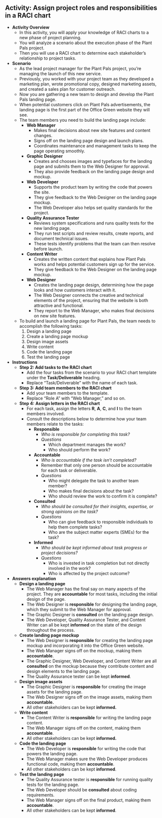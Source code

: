 ## Activity: Assign project roles and responsibilities in a RACI chart
- **Activity Overview**
	- In this activity, you will apply your knowledge of RACI charts to a new phase of project planning. 
	- You will analyze a scenario about the execution phase of the Plant Pals project. 
	- Then you will use a RACI chart to determine each stakeholder’s relationship to project tasks.
- **Scenario**
	- As the lead project manager for the Plant Pals project, you’re managing the launch of this new service. 
	- Previously, you worked with your project team as they developed a marketing plan, wrote promotional copy, designed marketing assets, and created a sales plan for customer outreach.
	- Now you are gathering a new team to design and develop the Plant Pals landing page. 
	- When potential customers click on Plant Pals advertisements, the landing page is the first part of the Office Green website they will see. 
	- The team members you need to build the landing page include:
		- **Web Manager** 
			- Makes final decisions about new site features and content changes. 
			- Signs off on the landing page design and launch plans. 
			- Coordinates maintenance and management tasks to keep the page operating smoothly. 
		- **Graphic Designer** 
			- Creates and chooses images and typefaces for the landing page and submits them to the Web Designer for approval. 
			- They also provide feedback on the landing page design and mockup. 
		- **Web Developer** 
			- Supports the product team by writing the code that powers the site. 
			- They give feedback to the Web Designer on the landing page mockup. 
			- The Web Developer also helps set quality standards for the project.
		- **Quality Assurance Tester** 
			- Reviews system specifications and runs quality tests for the new landing page. 
			- They run test scripts and review results, create reports, and document technical issues. 
			- These tests identify problems that the team can then resolve before launch. 
		- **Content Writer** 
			- Creates the written content that explains how Plant Pals works and helps potential customers sign up for the service. 
			- They give feedback to the Web Designer on the landing page mockup.
		- **Web Designer** 
			- Creates the landing page design, determining how the page looks and how customers interact with it. 
			- The Web Designer connects the creative and technical elements of the project, ensuring that the website is both attractive and functional. 
			- They report to the Web Manager, who makes final decisions on new site features.
	- To build and launch a landing page for Plant Pals, the team needs to accomplish the following tasks:
		1. Design a landing page 
		2.  Create a landing page mockup
		3. Design image assets
		4. Write content
		5. Code the landing page
		6. Test the landing page
- **Instructions**
	-  **Step 2: Add tasks to the RACI chart**
		- Add the four tasks from the scenario to your RACI chart template under the **Task/Deliverable** heading. 
		- Replace “Task/Deliverable” with the name of each task.
	- **Step 3: Add team members to the RACI chart**
		- Add your team members to the template. 
		- Replace “Role A” with “Web Manager,” and so on.
	- **Step 4:** **Assign letters in the RACI chart**
		- For each task, assign the letters **R**, **A**, **C**, and **I** to the team members involved.
		- Consult the descriptions below to determine how your team members relate to the tasks:
			- **Responsible** 
				- *Who is responsible for completing this task?* 
				- *Questions*
					- Which department manages the work?
					- Who should perform the work?
			- **Accountable** 
				- *Who is accountable if the task isn’t completed?* 
				- Remember that only one person should be accountable for each task or deliverable. 
				- *Questions*
					- Who might delegate the task to another team member?
					- Who makes final decisions about the task?
					- Who should review the work to confirm it is complete?
			- **Consulted**
				- *Who should be consulted for their insights, expertise, or strong opinions on the task?* 
				- *Questions*
					- Who can give feedback to responsible individuals to help them complete tasks? 
					- Who are the subject matter experts (SMEs) for the task?
			- **Informed**
				- *Who should be kept informed about task progress or project decisions?*
				-  *Questions*
					- Who is invested in task completion but not directly involved in the work? 
					- Who is affected by the project outcome?
- **Answers explanation**
	- **Design a landing page** 
		- The Web Manager has the final say on many aspects of the project. They are **accountable** for most tasks, including the initial design of the page. 
		- The Web Designer is **responsible** for designing the landing page, which they submit to the Web Manager for approval.
		- The Graphic Designer is **consulted** on the landing page design.
		- The Web Developer, Quality Assurance Tester, and Content Writer can all be kept **informed** on the state of the design throughout the process. 
	- **Create landing page mockup**
		- The Web Designer is **responsible** for creating the landing page mockup and incorporating it into the Office Green website.
		- The Web Manager signs off on the mockup, making them **accountable**.
		- The Graphic Designer, Web Developer, and Content Writer are all **consulted** on the mockup because they contribute content and design elements to the landing page. 
		- The Quality Assurance tester can be kept **informed**.
	- **Design image assets**
		- The Graphic Designer is **responsible** for creating the image assets for the landing page. 
		- The Web Designer signs off on the image assets, making them **accountable.** 
		- All other stakeholders can be kept **informed.**
	- **Write content**
		- The Content Writer is **responsible** for writing the landing page content.
		- The Web Manager signs off on the content, making them **accountable**.
		- All other stakeholders can be kept **informed.**
	- **Code the landing page**
		- The Web Developer is **responsible** for writing the code that powers the landing page. 
		- The Web Manager makes sure the Web Developer produces functional code, making them **accountable**.
		- All other stakeholders can be kept **informed**. 
	- **Test the landing page**
		- The Quality Assurance tester is **responsible** for running quality tests for the landing page. 
		- The Web Developer should be **consulted** about coding requirements. 
		- The Web Manager signs off on the final product, making them **accountable**.
		- All other stakeholders can be kept **informed**.
